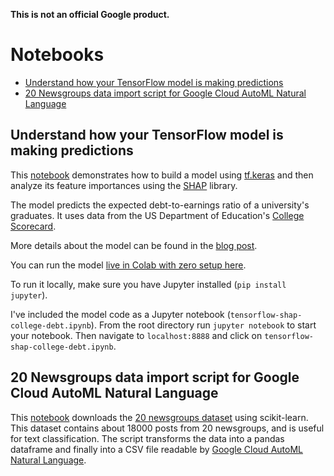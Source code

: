 **This is not an official Google product.**

# Notebooks

* [Understand how your TensorFlow model is making predictions](#understand-how-your-tensorflow-model-is-making-predictions)
* [20 Newsgroups data import script for Google Cloud AutoML Natural Language](#20-newsgroups-data-import-script-for-google-cloud-automl-natural-language)

## Understand how your TensorFlow model is making predictions

This [notebook](tensorflow-shap-college-debt.ipynb) demonstrates how to build a model using  [tf.keras](https://www.tensorflow.org/api_docs/python/tf/keras)  and then analyze its feature importances using the [SHAP](https://github.com/slundberg/shap) library.

The model predicts the expected debt-to-earnings ratio of a university's graduates. It uses data from the US Department of Education's [College Scorecard](https://collegescorecard.ed.gov/data/).

More details about the model can be found in the [blog post](https://medium.com/@kweinmeister/understand-how-your-tensorflow-model-is-making-predictions-d0b3c7e88500).

You can run the model [live in Colab with zero setup here](https://colab.research.google.com/github/kweinmeister/notebooks/blob/master/tensorflow-shap-college-debt.ipynb).

To run it locally, make sure you have Jupyter installed (`pip install jupyter`).

I've included the model code as a Jupyter notebook (`tensorflow-shap-college-debt.ipynb`). From the root directory run `jupyter notebook` to start your notebook. Then navigate to `localhost:8888` and click on `tensorflow-shap-college-debt.ipynb`.

## 20 Newsgroups data import script for Google Cloud AutoML Natural Language

This [notebook](20_newsgroups_automl.ipynb) downloads the [20 newsgroups dataset](https://scikit-learn.org/0.19/datasets/twenty_newsgroups.html) using scikit-learn. This dataset contains about 18000 posts from 20 newsgroups, and is useful for text classification. The script transforms the data into a pandas dataframe and finally into a CSV file readable by [Google Cloud AutoML Natural Language](https://cloud.google.com/natural-language/automl).
